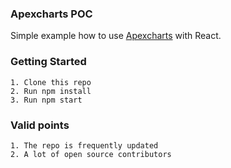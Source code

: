 ### Apexcharts POC
Simple example how to use [Apexcharts](https://apexcharts.com/docs/react-charts/) with React.

### Getting Started
    1. Clone this repo
    2. Run npm install
    3. Run npm start

### Valid points
    1. The repo is frequently updated
    2. A lot of open source contributors
